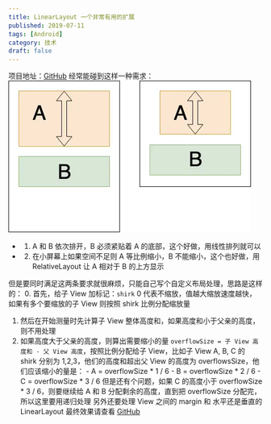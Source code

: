 ```yaml
---
title: LinearLayout 一个非常有用的扩展
published: 2019-07-11
tags: [Android]
category: 技术
draft: false
---
```


项目地址：[GitHub](https://github.com/goyourfly/ShrinkLinearLayout)
经常能碰到这样一种需求：
![](./image.png)

  - 1. A 和 B 依次排开，B 必须紧贴着 A 的底部，这个好做，用线性排列就可以
  - 2. 在小屏幕上如果空间不足则 A 等比例缩小，B 不能缩小，这个也好做，用 RelativeLayout 让 A 相对于 B 的上方显示

但是要同时满足这两条要求就很麻烦，只能自己写个自定义布局处理，思路是这样的：
  0. 首先，给子 View 加标记：`shirk` 0 代表不缩放，值越大缩放速度越快，如果有多个要缩放的子 View 则按照 shirk 比例分配缩放量
  1. 然后在开始测量时先计算子 View 整体高度和，如果高度和小于父亲的高度，则不用处理
  2. 如果高度大于父亲的高度，则算出需要缩小的量 `overflowSize = 子 View 高度和 - 父 View 高度`，按照比例分配给子 View，比如子 View A, B, C 的 shirk 分别为 1,2,3，他们的高度和超出父 View 的高度为 overflowsSize，他们应该缩小的量是：
    - A = overflowSize * 1 / 6
    - B = overflowSize * 2 / 6
    - C = overflowSize * 3 / 6
但是还有个问题，如果 C 的高度小于 overflowSize * 3 / 6，则要继续给 A 和 B 分配剩余的高度，直到把 overflowSize 分配完，所以这里要用递归处理
另外还要处理 View 之间的 margin 和 水平还是垂直的 LinearLayout
最终效果请查看 [GitHub](https://github.com/goyourfly/ShrinkLinearLayout)